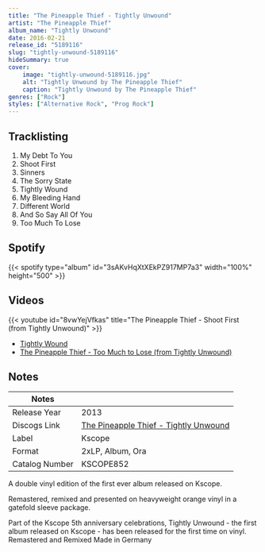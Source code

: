 ```yaml
---
title: "The Pineapple Thief - Tightly Unwound"
artist: "The Pineapple Thief"
album_name: "Tightly Unwound"
date: 2016-02-21
release_id: "5189116"
slug: "tightly-unwound-5189116"
hideSummary: true
cover:
    image: "tightly-unwound-5189116.jpg"
    alt: "Tightly Unwound by The Pineapple Thief"
    caption: "Tightly Unwound by The Pineapple Thief"
genres: ["Rock"]
styles: ["Alternative Rock", "Prog Rock"]
---
```

## Tracklisting
1. My Debt To You
2. Shoot First
3. Sinners
4. The Sorry State
5. Tightly Wound
6. My Bleeding Hand
7. Different World
8. And So Say All Of You
9. Too Much To Lose
## Spotify
{{< spotify type="album" id="3sAKvHqXtXEkPZ917MP7a3" width="100%" height="500" >}}

## Videos
{{< youtube id="8vwYejVfkas" title="The Pineapple Thief - Shoot First (from Tightly Unwound)" >}}
- [Tightly Wound](https://www.youtube.com/watch?v=qlfgcaXRZ7U)
- [The Pineapple Thief - Too Much to Lose (from Tightly Unwound)](https://www.youtube.com/watch?v=MdaxryzsjjA)

## Notes
| Notes          |             |
| ---------------| ----------- |
| Release Year   | 2013 |
| Discogs Link   | [The Pineapple Thief - Tightly Unwound](https://www.discogs.com/release/5189116-The-Pineapple-Thief-Tightly-Unwound) |
| Label          | Kscope |
| Format         | 2xLP, Album, Ora |
| Catalog Number | KSCOPE852 |

A double vinyl edition of the first ever album released on Kscope.   Remastered, remixed and presented on heavyweight orange vinyl in a gatefold sleeve package.   Part of the Kscope 5th anniversary celebrations, Tightly Unwound - the first album released on Kscope - has been released for the first time on vinyl. Remastered and Remixed Made in Germany 
